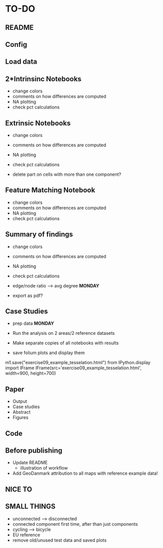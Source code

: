 # TO-DO

## README

## Config

## Load data

## 2*Intrinsinc Notebooks

- change colors
- comments on how differences are computed
- NA plotting
- check pct calculations

## Extrinsic Notebooks

- change colors
- comments on how differences are computed
- NA plotting
- check pct calculations

- delete part on cells with more than one component?

## Feature Matching Notebook

- change colors
- comments on how differences are computed
- NA plotting
- check pct calculations

## Summary of findings

- change colors
- comments on how differences are computed
- NA plotting
- check pct calculations

- edge/node ratio --> avg degree **MONDAY**

- export as pdf?

## Case Studies

- prep data **MONDAY**

- Run the analysis on 2 areas/2 reference datasets
- Make separate copies of all notebooks with results
- save folium plots and display them

m1.save("exercise09_example_tesselation.html")
from IPython.display import IFrame
IFrame(src='exercise09_example_tesselation.html', width=900, height=700)

## Paper

- Output
- Case studies
- Abstract
- Figures

## Code

## Before publishing

- Update README
    - illustration of workflow
- Add GeoDanmark attribution to all maps with reference example data!

## NICE TO

## SMALL THINGS

- unconnected --> disconnected
- connected component first time, after than just components
- cycling --> bicycle
- EU reference
- remove old/unused test data and saved plots